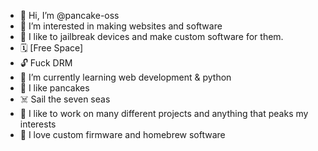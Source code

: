 - 👋 Hi, I’m @pancake-oss
- 👀 I’m interested in making websites and software
- 📱 I like to jailbreak devices and make custom software for them.
- 🗓️ [Free Space]
- 🔓 Fuck DRM 
- 🌱 I’m currently learning web development & python
- 🥞 I like pancakes
- ☠️ Sail the seven seas
- 💞️ I like to work on many different projects and anything that peaks my interests
- 🔏 I love custom firmware and homebrew software
